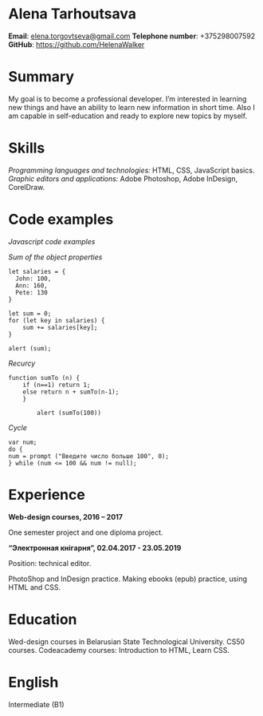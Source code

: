 # Alena Tarhoutsava

**Email**: elena.torgovtseva@gmail.com
**Telephone number**: +375298007592
**GitHub**: https://github.com/HelenaWalker

# Summary 

My goal is to become a professional developer. I’m interested in learning new things and have an ability to learn new information in short time. Also I am capable in self-education and ready to explore new topics by myself.

# Skills 

*Programming languages and technologies:* HTML, CSS, JavaScript basics.
*Graphic editors and applications:* Adobe Photoshop, Adobe InDesign, CorelDraw.

# Code examples

*Javascript code examples*

*Sum of the object properties*

```
let salaries = {
  John: 100,
  Ann: 160,
  Pete: 130
}

let sum = 0;
for (let key in salaries) {
    sum += salaries[key];
}

alert (sum);
```
*Recurcy*

```
function sumTo (n) {
    if (n==1) return 1;
    else return n + sumTo(n-1);
    }
    
        alert (sumTo(100))
```

*Cycle*

```
var num;
do {
num = prompt ("Введите число больше 100", 0);
} while (num <= 100 && num != null);
```

# Experience

**Web-design courses, 2016 – 2017**

One semester project and one diploma project.


**“Электронная кнігарня”, 02.04.2017 - 23.05.2019**

Position: technical editor.

PhotoShop and InDesign practice. Making ebooks (epub) practice, using HTML and CSS. 

# Education

Wed-design courses in Belarusian State Technological University.
CS50 courses.
Codeacademy courses: Introduction to HTML, Learn CSS.

# English

Intermediate (B1)
